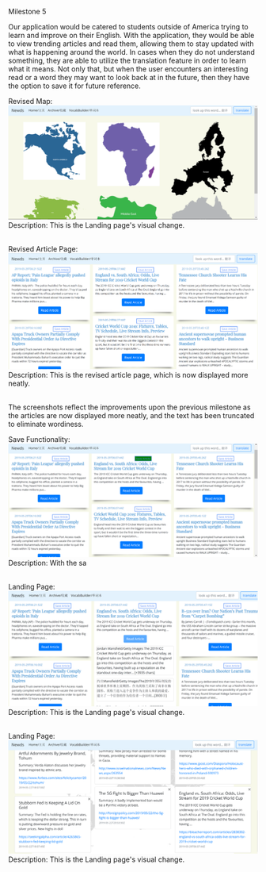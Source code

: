Milestone 5

Our application would be catered to students outside of America trying to learn and improve on their English. With the application, they would be able to view trending articles and read them, allowing them to stay updated with what is happening around the world. In cases when they do not understand something, they are able to utilize the translation feature in order to learn what it means. Not only that, but when the user encounters an interesting read or a word they may want to look back at in the future, then they have the option to save it for future reference.

Revised Map:<br />
![Alt text](./map.png)<br />
Description: This is the Landing page's visual change.
<br /><br />

Revised Article Page:<br />
![Alt text](./new_Article.png)<br />
Description: This is the revised article page, which is now displayed more neatly.
<br /><br />

The screenshots reflect the improvements upon the previous milestone as the articles are now displayed more neatly, and the text has been truncated to eliminate wordiness.

Save Functionality:<br />
![Alt text](./save_Functionality.png)<br />
Description: With the sa
<br /><br />

Landing Page:<br />
![Alt text](./article_Translation.png)<br />
Description: This is the Landing page's visual change.
<br /><br />

Landing Page:<br />
![Alt text](./archive.png)<br />
Description: This is the Landing page's visual change.
<br /><br />
